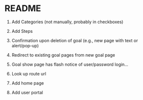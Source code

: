 # README

1) Add Categories (not manually, probably in checkboxes)

2) Add Steps

3) Confirmation upon deletion of goal (e.g., new page with text or alert/pop-up)

4) Redirect to existing goal pages from new goal page

5) Goal show page has flash notice of user/password login...

6) Look up route url

7) Add home page

8) Add user portal
